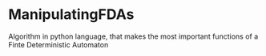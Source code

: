 # ManipulatingFDAs
Algorithm in python language, that makes the most important functions of a  Finte Deterministic Automaton
